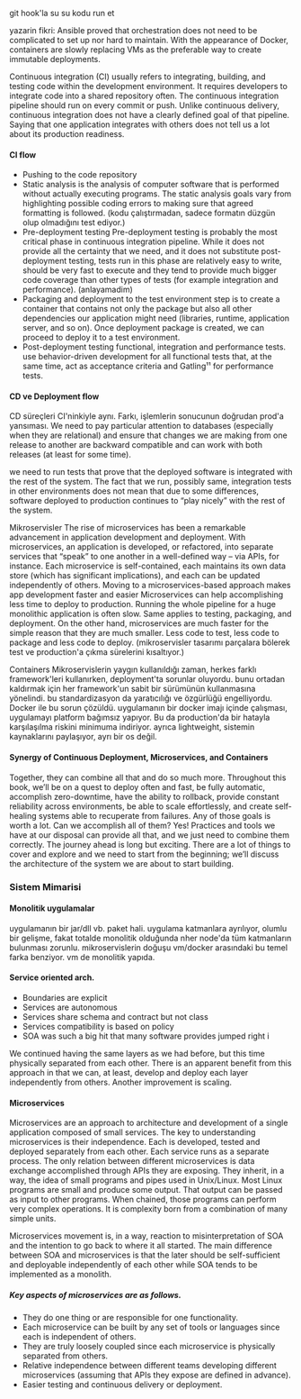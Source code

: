 git hook'la su su kodu run et

yazarin fikri:
Ansible proved that orchestration does not need to be complicated to set up nor
hard to maintain. With the appearance of Docker, containers are slowly
replacing VMs as the preferable way to create immutable deployments.

Continuous integration (CI) usually refers to integrating, building, and
testing code within the development environment. It requires developers to
integrate code into a shared repository often.
The continuous integration pipeline should run on every commit or push. Unlike
continuous delivery, continuous integration does not have a clearly defined
goal of that pipeline. Saying that one application integrates with others does
not tell us a lot about its production readiness. 

#### CI flow 

*  Pushing to the code repository
*  Static analysis
is the analysis of computer software that is performed without actually
executing programs. The static analysis goals vary from highlighting possible
coding errors to making sure that agreed formatting is followed.  (kodu
çalıştırmadan, sadece formatın düzgün olup olmadığını test ediyor.)
*  Pre-deployment testing
Pre-deployment testing is probably the most critical phase in continuous
integration pipeline. While it does not provide all the certainty that we need,
and it does not substitute post-deployment testing, tests run in this phase are
relatively easy to write, should be very fast to execute and they tend to
provide much bigger code coverage than other types of tests (for example
integration and performance). (anlayamadim)
*  Packaging and deployment to the test environment
step is to create a container that contains not only the package but also all
other dependencies our application might need (libraries, runtime, application
server, and so on). Once deployment package is created, we can proceed to
deploy it to a test environment. 
*  Post-deployment testing
functional, integration and performance tests.
use behavior-driven development for all functional tests that, at the same
time, act as acceptance criteria and Gatling¹¹ for performance tests.

#### CD ve Deployment flow 

CD süreçleri CI'ninkiyle aynı. Farkı, işlemlerin sonucunun doğrudan prod'a yansıması.
We need to pay particular attention to databases (especially when they are
relational) and ensure that changes we are making from one release to another
are backward compatible and can work with both releases (at least for some
time).

we need to run tests that prove that the deployed software is integrated with
the rest of the system. The fact that we run, possibly same, integration tests
in other environments does not mean that due to some differences, software
deployed to production continues to “play nicely” with the rest of the system.

Mikroservisler
The rise of microservices has been a remarkable advancement in application
development and deployment. With microservices, an application is developed,
or refactored, into separate services that “speak” to one another in a well-defined way –
via APIs, for instance. Each microservice is self-contained, each maintains its own
data store (which has significant implications), and each can be updated independently
of others.
Moving to a microservices-based approach makes app development faster and easier
Microservices can help accomplishing less time to deploy to production. Running
the whole pipeline for a huge monolithic application is often slow. Same
applies to testing, packaging, and deployment. On the other hand, microservices
are much faster for the simple reason that they are much smaller. Less code to
test, less code to package and less code to deploy. (mikroservisler tasarımı
parçalara bölerek test ve production'a çıkma sürelerini kısaltıyor.) 

Containers
Mikroservislerin yaygın kullanıldığı zaman, herkes farklı framework'leri
kullanırken, deployment'ta sorunlar oluyordu. bunu ortadan kaldırmak için her
framework'un sabit bir sürümünün kullanmasına yönelindi. bu standardizasyon da
yaratıcılığı ve özgürlüğü engelliyordu. Docker ile bu sorun çözüldü.
uygulamanın bir docker imajı içinde çalışması, uygulamayı platform bağımsız
yapıyor. Bu da production'da bir hatayla karşılaşılma riskini minimuma
indiriyor.
ayrıca lightweight, sistemin kaynaklarını paylaşıyor, ayrı bir os değil.

#### Synergy of Continuous Deployment, Microservices, and Containers

Together, they can combine all that and do so much more. Throughout this book,
we’ll be on a quest to deploy often and fast, be fully automatic, accomplish
zero-downtime, have the ability to rollback, provide constant reliability
across environments, be able to scale effortlessly, and create self-healing
systems able to recuperate from failures. Any of those goals is worth a lot.
Can we accomplish all of them? Yes! Practices and tools we have at our disposal
can provide all that, and we just need to combine them correctly. The journey
ahead is long but exciting. There are a lot of things to cover and explore and
we need to start from the beginning; we’ll discuss the architecture of the
system we are about to start building.


### Sistem Mimarisi
#### Monolitik uygulamalar
uygulamanın bir jar/dll vb. paket hali.
uygulama katmanlara ayrılıyor, olumlu bir gelişme, fakat totalde monolitik
olduğunda nher node'da tüm katmanların bulunması zorunlu. mikroservislerin
doğuşu vm/docker arasındaki bu temel farka benziyor. vm de monolitik yapıda.

#### Service oriented arch.

* Boundaries are explicit
* Services are autonomous
* Services share schema and contract but not class
* Services compatibility is based on policy
* SOA was such a big hit that many software provides jumped right i

We continued having the same layers as we had before, but this time physically
separated from each other. There is an apparent benefit from this approach in
that we can, at least, develop and deploy each layer independently from others.
Another improvement is scaling.

#### Microservices

Microservices are an approach to architecture and development of a single
application composed of small services. The key to understanding microservices
is their independence. Each is developed, tested and deployed separately from
each other. Each service runs as a separate process. The only relation between
different microservices is data exchange accomplished through APIs they are
exposing. They inherit, in a way, the idea of small programs and pipes used in
Unix/Linux. Most Linux programs are small and produce some output. That output
can be passed as input to other programs. When chained, those programs can
perform very complex operations. It is complexity born from a combination of
many simple units.

Microservices movement is, in a way, reaction to misinterpretation of SOA and
the intention to go back to where it all started. The main difference between
SOA and microservices is that the later should be self-sufficient and
deployable independently of each other while SOA tends to be implemented as a
monolith.  

##### Key aspects of microservices are as follows.
* They do one thing or are responsible for one functionality.
* Each microservice can be built by any set of tools or languages since each is
  independent of others.
* They are truly loosely coupled since each microservice is physically
  separated from others.
* Relative independence between different teams developing different
  microservices (assuming that APIs they expose are defined in advance).
* Easier testing and continuous delivery or deployment.


